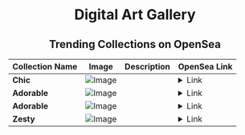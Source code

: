 <div align="center">

# Digital Art Gallery

## Trending Collections on OpenSea

| Collection Name                       | Image                                                                                     | Description                       | OpenSea Link                                                                                          |
|---------------------------------------|-------------------------------------------------------------------------------------------|-----------------------------------|--------------------------------------------------------------------------------------------------------|
| **Chic** | ![Image](https://i.seadn.io/s/raw/files/2aeaa3aaf18385c9deda4f5107bfefe0.jpg?w=500&auto=format?w=200&auto=format) |  | <details><summary>Link</summary>[Chic](https://opensea.io/collection/chic-961)</details> |
| **Adorable** | ![Image](https://i.seadn.io/s/raw/files/321f4d03f689dbac376d334cde9cfb39.jpg?w=500&auto=format?w=200&auto=format) |  | <details><summary>Link</summary>[Adorable](https://opensea.io/collection/adorable-920)</details> |
| **Adorable** | ![Image](https://i.seadn.io/s/raw/files/321f4d03f689dbac376d334cde9cfb39.jpg?w=500&auto=format?w=200&auto=format) |  | <details><summary>Link</summary>[Adorable](https://opensea.io/collection/adorable-919)</details> |
| **Zesty** | ![Image](https://i.seadn.io/s/raw/files/bce65091e462f686dbc09b443aef1c46.jpg?w=500&auto=format?w=200&auto=format) |  | <details><summary>Link</summary>[Zesty](https://opensea.io/collection/zesty-826)</details> |

</div>